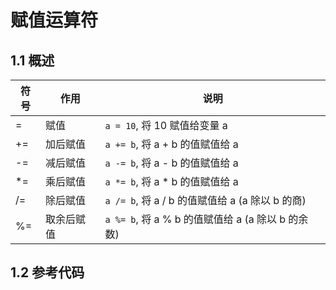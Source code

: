 # 赋值运算符

## 1.1 概述

| 符号 | 作用       | 说明                                              |
| ---- | ---------- | ------------------------------------------------- |
| =    | 赋值       | `a = 10`, 将 10 赋值给变量 a                      |
| +=   | 加后赋值   | `a += b`, 将 a + b 的值赋值给 a                   |
| -=   | 减后赋值   | `a -= b`,  将 a - b 的值赋值给 a                  |
| *=   | 乘后赋值   | `a *= b`, 将 a * b 的值赋值给 a                   |
| /=   | 除后赋值   | `a /= b`, 将 a / b 的值赋值给 a (a 除以 b 的商)   |
| %=   | 取余后赋值 | `a %= b`, 将 a % b 的值赋值给 a (a 除以 b 的余数) |

## 1.2 参考代码

